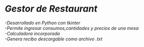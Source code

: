 # ***Gestor de Restaurant***  
*-Desarrollado en Python con tkinter  
-Permite ingresar consumos,cantidades y precios de una mesa    
-Calculadora incorporada  
-Genera recibo descargable como archivo .txt*
